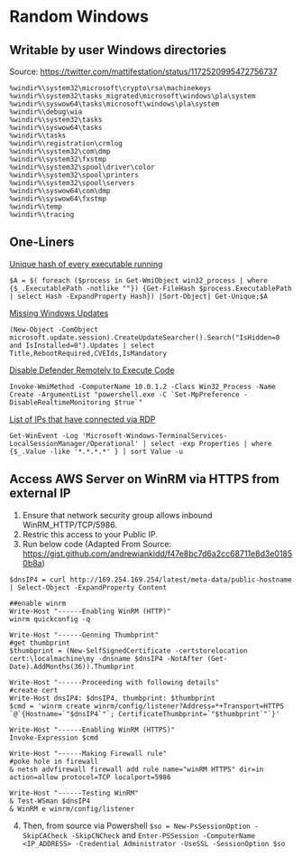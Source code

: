 # Random Windows

## Writable by user Windows directories

Source: https://twitter.com/mattifestation/status/1172520995472756737

```
%windir%\system32\microsoft\crypto\rsa\machinekeys
%windir%\system32\tasks_migrated\microsoft\windows\pla\system
%windir%\syswow64\tasks\microsoft\windows\pla\system
%windir%\debug\wia
%windir%\system32\tasks
%windir%\syswow64\tasks
%windir%\tasks
%windir%\registration\crmlog
%windir%\system32\com\dmp
%windir%\system32\fxstmp
%windir%\system32\spool\driver\color
%windir%\system32\spool\printers
%windir%\system32\spool\servers
%windir%\syswow64\com\dmp
%windir%\syswow64\fxstmp
%windir%\temp
%windir%\tracing
```

## One-Liners

[Unique hash of every executable running](https://twitter.com/CyberRaiju/status/1151111821807349760)

```$A = $( foreach ($process in Get-WmiObject win32_process | where {$_.ExecutablePath -notlike ""}) {Get-FileHash $process.ExecutablePath | select Hash -ExpandProperty Hash}) |Sort-Object| Get-Unique;$A```

[Missing Windows Updates](https://twitter.com/wincmdfu/status/1140668272821460995)

```(New-Object -ComObject microsoft.update.session).CreateUpdateSearcher().Search("IsHidden=0 and IsInstalled=0").Updates | select Title,RebootRequired,CVEIds,IsMandatory```

[Disable Defender Remotely to Execute Code](https://twitter.com/Killswitch_GUI/status/1125930621346488320)

```Invoke-WmiMethod -ComputerName 10.0.1.2 -Class Win32_Process -Name Create -ArgumentList "powershell.exe -C `Set-MpPreference -DisableRealtimeMonitoring $true`"```

[List of IPs that have connected via RDP](https://twitter.com/wincmdfu/status/1098234743752032256)

```Get-WinEvent -Log 'Microsoft-Windows-TerminalServices-LocalSessionManager/Operational' | select -exp Properties | where {$_.Value -like '*.*.*.*' } | sort Value -u```


## Access AWS Server on WinRM via HTTPS from external IP

1. Ensure that network security group allows inbound WinRM_HTTP/TCP/5986.  
2. Restric this access to your Public IP.  
3. Run below code (Adapted From Source: https://gist.github.com/andrewiankidd/f47e8bc7d6a2cc68711e8d3e01850b8a)

```
$dnsIP4 = curl http://169.254.169.254/latest/meta-data/public-hostname | Select-Object -ExpandProperty Content

##enable winrm
Write-Host "------Enabling WinRM (HTTP)"
winrm quickconfig -q

Write-Host "------Genning Thumbprint"
#get thumbprint
$thumbprint = (New-SelfSignedCertificate -certstorelocation cert:\localmachine\my -dnsname $dnsIP4 -NotAfter (Get-Date).AddMonths(36)).Thumbprint

Write-Host "------Proceeding with following details"
#create cert
Write-Host dnsIP4: $dnsIP4, thumbprint: $thumbprint
$cmd = 'winrm create winrm/config/listener?Address=*+Transport=HTTPS `@`{Hostname=`"$dnsIP4`"`; CertificateThumbprint=`"$thumbprint`"`}'

Write-Host "------Enabling WinRM (HTTPS)"
Invoke-Expression $cmd

Write-Host "------Making Firewall rule"
#poke hole in firewall
& netsh advfirewall firewall add rule name="winRM HTTPS" dir=in action=allow protocol=TCP localport=5986

Write-Host "------Testing WinRM"
& Test-WSman $dnsIP4
& WinRM e winrm/config/listener
```

4. Then, from source via Powershell `$so = New-PsSessionOption -SkipCACheck -SkipCNCheck` and `Enter-PSSession -ComputerName <IP_ADDRESS> -Credential Administrator -UseSSL -SessionOption $so`



